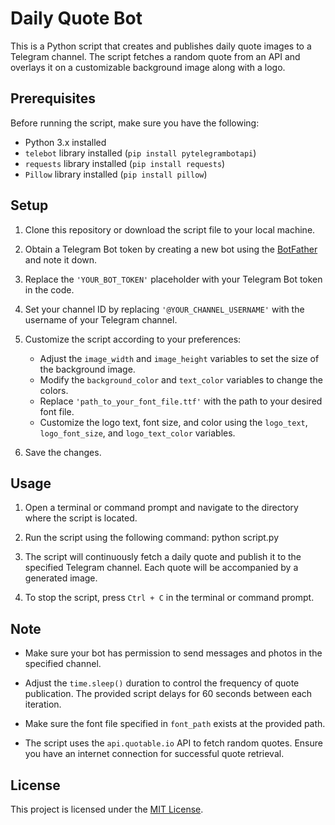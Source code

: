 # Daily Quote Bot

This is a Python script that creates and publishes daily quote images to a Telegram channel. The script fetches a random quote from an API and overlays it on a customizable background image along with a logo.

## Prerequisites

Before running the script, make sure you have the following:

- Python 3.x installed
- `telebot` library installed (`pip install pytelegrambotapi`)
- `requests` library installed (`pip install requests`)
- `Pillow` library installed (`pip install pillow`)

## Setup

1. Clone this repository or download the script file to your local machine.

2. Obtain a Telegram Bot token by creating a new bot using the [BotFather](https://core.telegram.org/bots#botfather) and note it down.

3. Replace the `'YOUR_BOT_TOKEN'` placeholder with your Telegram Bot token in the code.

4. Set your channel ID by replacing `'@YOUR_CHANNEL_USERNAME'` with the username of your Telegram channel.

5. Customize the script according to your preferences:
   - Adjust the `image_width` and `image_height` variables to set the size of the background image.
   - Modify the `background_color` and `text_color` variables to change the colors.
   - Replace `'path_to_your_font_file.ttf'` with the path to your desired font file.
   - Customize the logo text, font size, and color using the `logo_text`, `logo_font_size`, and `logo_text_color` variables.

6. Save the changes.

## Usage

1. Open a terminal or command prompt and navigate to the directory where the script is located.

2. Run the script using the following command:
python script.py



3. The script will continuously fetch a daily quote and publish it to the specified Telegram channel. Each quote will be accompanied by a generated image.

4. To stop the script, press `Ctrl + C` in the terminal or command prompt.

## Note

- Make sure your bot has permission to send messages and photos in the specified channel.

- Adjust the `time.sleep()` duration to control the frequency of quote publication. The provided script delays for 60 seconds between each iteration.

- Make sure the font file specified in `font_path` exists at the provided path.

- The script uses the `api.quotable.io` API to fetch random quotes. Ensure you have an internet connection for successful quote retrieval.

## License

This project is licensed under the [MIT License](LICENSE).
